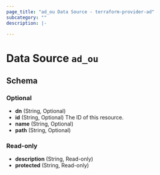 ```yaml
---
page_title: "ad_ou Data Source - terraform-provider-ad"
subcategory: ""
description: |-
  
---
```


# Data Source `ad_ou`





## Schema

### Optional

- **dn** (String, Optional)
- **id** (String, Optional) The ID of this resource.
- **name** (String, Optional)
- **path** (String, Optional)

### Read-only

- **description** (String, Read-only)
- **protected** (String, Read-only)


